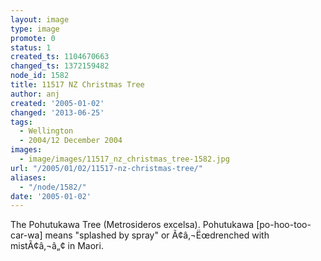 ```yaml
---
layout: image
type: image
promote: 0
status: 1
created_ts: 1104670663
changed_ts: 1372159482
node_id: 1582
title: 11517 NZ Christmas Tree
author: anj
created: '2005-01-02'
changed: '2013-06-25'
tags:
  - Wellington
  - 2004/12 December 2004
images:
  - image/images/11517_nz_christmas_tree-1582.jpg
url: "/2005/01/02/11517-nz-christmas-tree/"
aliases:
  - "/node/1582/"
date: '2005-01-02'
---
```

The Pohutukawa Tree (Metrosideros excelsa). Pohutukawa [po-hoo-too-car-wa] means "splashed by spray" or Ã¢â‚¬Ëœdrenched with mistÃ¢â‚¬â„¢ in Maori.
